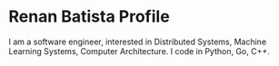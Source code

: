 # Renan Batista Profile

I am a software engineer, interested in Distributed Systems, Machine Learning Systems, Computer Architecture. I code in Python, Go, C++.
